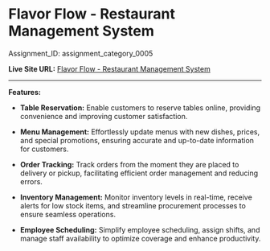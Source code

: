 # Flavor Flow - Restaurant Management System
Assignment_ID: assignment_category_0005

**Live Site URL:** [Flavor Flow - Restaurant Management System](https://flavorflow-6eaef.web.app)

---

**Features:**

- **Table Reservation:** Enable customers to reserve tables online, providing convenience and improving customer satisfaction.
  
- **Menu Management:** Effortlessly update menus with new dishes, prices, and special promotions, ensuring accurate and up-to-date information for customers.
  
- **Order Tracking:** Track orders from the moment they are placed to delivery or pickup, facilitating efficient order management and reducing errors.
  
- **Inventory Management:** Monitor inventory levels in real-time, receive alerts for low stock items, and streamline procurement processes to ensure seamless operations.
  
- **Employee Scheduling:** Simplify employee scheduling, assign shifts, and manage staff availability to optimize coverage and enhance productivity.
